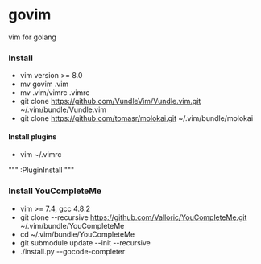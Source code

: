 # govim
vim for golang

### Install
- vim version >= 8.0
- mv govim .vim
- mv .vim/vimrc .vimrc
- git clone https://github.com/VundleVim/Vundle.vim.git ~/.vim/bundle/Vundle.vim
- git clone https://github.com/tomasr/molokai.git ~/.vim/bundle/molokai

#### Install plugins
- vim ~/.vimrc

"""
:PluginInstall
"""


### Install YouCompleteMe
- vim >= 7.4, gcc 4.8.2
- git clone --recursive https://github.com/Valloric/YouCompleteMe.git ~/.vim/bundle/YouCompleteMe
- cd ~/.vim/bundle/YouCompleteMe
- git submodule update --init --recursive
- ./install.py --gocode-completer

